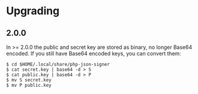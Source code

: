 # Upgrading

## 2.0.0

In >= 2.0.0 the public and secret key are stored as binary, no longer Base64 
encoded. If you still have Base64 encoded keys, you can convert them:

    $ cd $HOME/.local/share/php-json-signer
    $ cat secret.key | base64 -d > S
    $ cat public.key | base64 -d > P
    $ mv S secret.key
    $ mv P public.key
